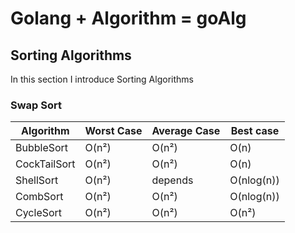 # Golang + Algorithm = goAlg

## Sorting Algorithms

In this section I introduce Sorting Algorithms

### Swap Sort

<center>

| Algorithm | Worst Case | Average Case | Best case |
| --- | --- | --- | --- |
| BubbleSort | O(n²) | O(n²) | O(n) |
| CockTailSort | O(n²) | O(n²) | O(n) |
| ShellSort | O(n²) | depends | O(nlog(n)) |
| CombSort | O(n²) | O(n²) | O(nlog(n)) |
| CycleSort | O(n²) | O(n²) | O(n²) |

</center>


